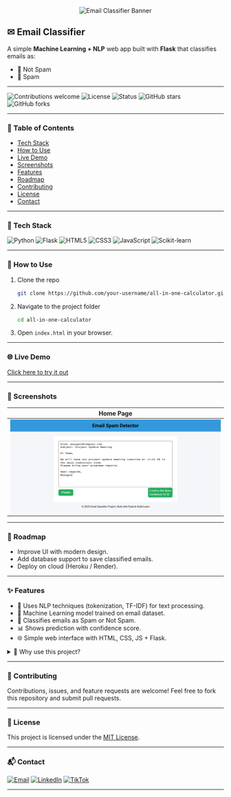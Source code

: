 <p align="center">
  <img src="https://raw.githubusercontent.com/your-username/email-classifier/main/images/banner.png" alt="Email Classifier Banner" width="600"/>
</p>

## ✉ Email Classifier
A simple **Machine Learning + NLP** web app built with **Flask** that classifies emails as:
- 📩 Not Spam  
- 🚨 Spam  

---

![Contributions welcome](https://img.shields.io/badge/contributions-welcome-brightgreen?style=for-the-badge)
![License](https://img.shields.io/badge/license-MIT-blue?style=for-the-badge)
![Status](https://img.shields.io/badge/status-active-success?style=for-the-badge)
![GitHub stars](https://img.shields.io/github/stars/your-username/email-classifier?style=for-the-badge)
![GitHub forks](https://img.shields.io/github/forks/your-username/email-classifier?style=for-the-badge)

---

### 📑 Table of Contents
- [Tech Stack](#-tech-stack)
- [How to Use](#-how-to-use)
- [Live Demo](#-live-demo)
- [Screenshots](#-screenshots)
- [Features](#-features)
- [Roadmap](#-roadmap)
- [Contributing](#-contributing)
- [License](#-license)
- [Contact](#-contact)

---

### 🚀 Tech Stack
![Python](https://img.shields.io/badge/Python-3776AB?style=for-the-badge&logo=python&logoColor=white)
![Flask](https://img.shields.io/badge/Flask-000000?style=for-the-badge&logo=flask)
![HTML5](https://img.shields.io/badge/HTML5-orange?style=for-the-badge&logo=html5)
![CSS3](https://img.shields.io/badge/CSS3-blue?style=for-the-badge&logo=css3)
![JavaScript](https://img.shields.io/badge/JavaScript-yellow?style=for-the-badge&logo=javascript)
![Scikit-learn](https://img.shields.io/badge/Scikit--learn-F7931E?style=for-the-badge&logo=scikit-learn&logoColor=white)

---

### 📂 How to Use
1. Clone the repo
   ```bash
   git clone https://github.com/your-username/all-in-one-calculator.git
   ```
2. Navigate to the project folder
   ```bash
   cd all-in-one-calculator
   ```
3. Open `index.html` in your browser.

---

### 🌐 Live Demo
[Click here to try it out](https://muzammil-frontend-web-projects.github.io/Multi-Calculator/)

---

### 📸 Screenshots
| Home Page |
|-----------|
| ![Home](./images/screenshot.png)

---

### 📍 Roadmap
- Improve UI with modern design.
- Add database support to save classified emails.
- Deploy on cloud (Heroku / Render).
 
 ---

### ✨ Features
 
- 🧠 Uses NLP techniques (tokenization, TF-IDF) for text processing.
- 🤖 Machine Learning model trained on email dataset.
- 🔎 Classifies emails as Spam or Not Spam.
- 📊 Shows prediction with confidence score.
- 🌐 Simple web interface with HTML, CSS, JS + Flask.

<details>
  <summary>📌 Why use this project?</summary> This project is helpful for students and beginners learning **Flask + ML + NLP integration**.
</details>

---

### 🤝 Contributing

Contributions, issues, and feature requests are welcome!
Feel free to fork this repository and submit pull requests.

---

### 📜 License
This project is licensed under the [MIT License](./LICENSE).

---

### 📬 Contact
 [![Email](https://img.shields.io/badge/Email-D14836?logo=gmail&logoColor=white)](mailto:cornerofcodes00@gmail.com)
[![LinkedIn](https://img.shields.io/badge/LinkedIn-blue?logo=linkedin&logoColor=white)](https://www.linkedin.com/in/muhammad-muzammil-irshad-05b863333)
[![TikTok](https://img.shields.io/badge/TikTok-000000?logo=tiktok&logoColor=white)](https://www.tiktok.com/@cornerofcodes)

---
